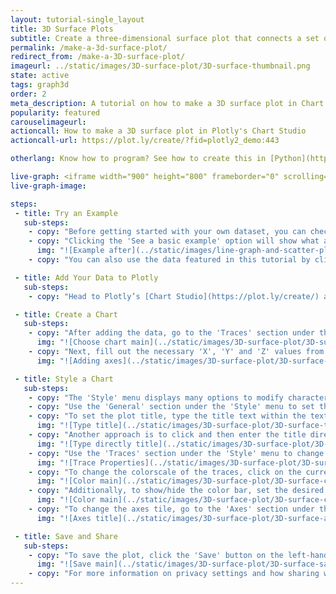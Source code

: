 ```yaml
---
layout: tutorial-single_layout
title: 3D Surface Plots
subtitle: Create a three-dimensional surface plot that connects a set of data points.
permalink: /make-a-3d-surface-plot/
redirect_from: /make-a-3D-surface-plot/
imageurl: ../static/images/3D-surface-plot/3D-surface-thumbnail.png
state: active
tags: graph3d
order: 2
meta_description: A tutorial on how to make a 3D surface plot in Chart Studio.
popularity: featured
carouselimageurl:
actioncall: How to make a 3D surface plot in Plotly's Chart Studio
actioncall-url: https://plot.ly/create/?fid=plotly2_demo:443

otherlang: Know how to program? See how to create this in [Python](https://plot.ly/python/3d-surface-plots/) or [R](https://plot.ly/r/3d-surface-plots/).

live-graph: <iframe width="900" height="800" frameborder="0" scrolling="no" src="https://plot.ly/~plotly2_demo/443.embed"></iframe>
live-graph-image:

steps:
 - title: Try an Example
   sub-steps:
    - copy: "Before getting started with your own dataset, you can check out an example. First, select the 'Type' menu. Hovering the mouse over the chart type icon will display three options: 1) Charts like this by Plotly users, 2) View tutorials on this chart type, and, 3) See a basic example."
    - copy: "Clicking the 'See a basic example' option will show what a sample chart looks like after adding data and editing with the style. You'll also see what labels and style attributes were selected for this specific chart, as well as the end result."
      img: "![Example after](../static/images/line-graph-and-scatter-plot-with-excel/scatter-try-example.gif)"
    - copy: "You can also use the data featured in this tutorial by clicking on 'Open This Data in Plotly' on the left-hand side. It'll open in Chart Studio."

 - title: Add Your Data to Plotly
   sub-steps:
    - copy: "Head to Plotly’s [Chart Studio](https://plot.ly/create/) and add your data. You have the option of typing directly in the grid, uploading your file, or entering a URL of an online dataset. Plotly accepts .xls, .xlsx, or .csv files. For more information on how to enter your data, see [this](https://help.plot.ly/add-data-to-the-plotly-grid/) tutorial."

 - title: Create a Chart
   sub-steps:
    - copy: "After adding the data, go to the 'Traces' section under the 'Structure' menu on the left-hand side. Choose the 'Type' of trace, then choose '3D Surface' under '3D' chart type."
      img: "![Choose chart main](../static/images/3D-surface-plot/3D-surface-chart-type.png)"
    - copy: "Next, fill out the necessary 'X', 'Y' and 'Z' values from their respective dropdown menus. This will create a 3D surface, as seen below. In this example, our data was formatted as a Z matrix so we will add all columns of our dataset to the 'Z' dropdown. We do not have to specify 'X' or 'Y' data in this example, so we will leave those dropdown fields empty."
      img: "![Adding axes](../static/images/3D-surface-plot/3D-surface-input-data.png)"

 - title: Style a Chart
   sub-steps:
    - copy: "The 'Style' menu displays many options to modify characteristics of the overall chart layout or the individual traces. To see more options about styling the chart, visit the [style and layout](https://help.plot.ly/tutorials/#layout) section of the Chart Studio documentation."
    - copy: "Use the 'General' section under the 'Style' menu to set the plot title, as well as change the layout background, margin color and font styles."
    - copy: "To set the plot title, type the title text within the textbox provided under the 'Title' property."
      img: "![Type title](../static/images/3D-surface-plot/3D-surface-title.png)"
    - copy: "Another approach is to click and then enter the title directly on the plot interface."
      img: "![Type directly title](../static/images/3D-surface-plot/3D-surface-title-direct.png)"
    - copy: "Use the 'Traces' section under the 'Style' menu to change the properties of the 3D surface such as the colorscale, lighting effects and its position, and hoverinfo."
      img: "![Trace Properties](../static/images/3D-surface-plot/3D-surface-properties.png)"
    - copy: "To change the colorscale of the traces, click on the current colorscale next to the attribute 'Colorscale,' which will display a dropdown menu with the available colorscale types and their corresponding preset colorscales. Choose the desired colorscale. To reverse the chosen colorscale, set the 'Orientation' attribute to 'Reversed', as seen below."
      img: "![Color main](../static/images/3D-surface-plot/3D-surface-colorscale.png)"
    - copy: "Additionally, to show/hide the color bar, set the desired option next to the attribute 'Color Bar'. Use the 'Color Bar' section under the 'Style' menu to change the size and positioning of the color bar."
      img: "![Color main](../static/images/3D-surface-plot/3D-surface-colorbar.png)"
    - copy: "To change the axes tile, go to the 'Axes' section under the 'Style' menu and type the title text within the textbox provided under the 'Title' property for each axis."
      img: "![Axes title](../static/images/3D-surface-plot/3D-surface-axes.png)"

 - title: Save and Share
   sub-steps:
    - copy: "To save the plot, click the 'Save' button on the left-hand side. A save modal will appear, as seen below, where you can specify the filenames and privacy settings for your plot and data grid."
      img: "![Save main](../static/images/3D-surface-plot/3D-surface-save-main.png)"
    - copy: "For more information on privacy settings and how sharing works, visit Plotly's [sharing tutorial](http://help.plot.ly/save-share-and-export-in-plotly/)."
---
```

